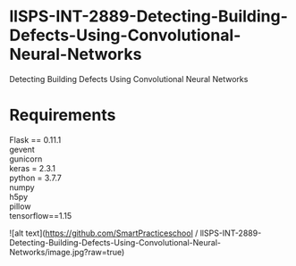 # llSPS-INT-2889-Detecting-Building-Defects-Using-Convolutional-Neural-Networks
Detecting Building Defects Using Convolutional Neural  Networks

# Requirements

Flask == 0.11.1
<br>
gevent
<br>
gunicorn
<br>
keras = 2.3.1
<br>
python = 3.7.7
<br>
numpy
<br>
h5py
<br>
pillow
<br>
tensorflow==1.15



![alt text](https://github.com/SmartPracticeschool
/
llSPS-INT-2889-Detecting-Building-Defects-Using-Convolutional-Neural-Networks/image.jpg?raw=true)

